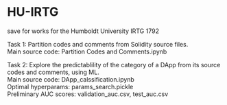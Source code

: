 # HU-IRTG
save for works for the Humboldt University IRTG 1792

Task 1: Partition codes and comments from Solidity source files.\
Main source code: Partition Codes and Comments.ipynb

Task 2: Explore the predictablility of the category of a DApp from its source codes and comments, using ML.\
Main source code: DApp_calssification.ipynb\
Optimal hyperparams: params_search.pickle\
Preliminary AUC scores: validation_auc.csv, test_auc.csv

